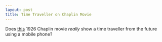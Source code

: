 ```yaml
--- 
layout: post
title: Time Traveller on Chaplin Movie
---
```

Does [this](http://www.youtube.com/watch?v=sMPad9SSA3w) 1926 Chaplin movie _really_ show a time traveller from the future using a mobile phone?<object height="385" width="640"><param name="movie" value="http://www.youtube.com/v/sMPad9SSA3w?fs=1&amp;hl=en_US" /><param name="allowFullScreen" value="true" /><param name="allowscriptaccess" value="always" /><embed allowfullscreen="true" src="http://www.youtube.com/v/sMPad9SSA3w?fs=1&amp;hl=en_US" allowscriptaccess="always" type="application/x-shockwave-flash" height="385" width="640"></embed></object>
